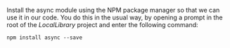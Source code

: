 Install the async module using the NPM package manager so that we can use it in our code. You do this in the usual way, by opening a prompt in the root of the _LocalLibrary_ project and enter the following command:
    
    
    npm install async --save
